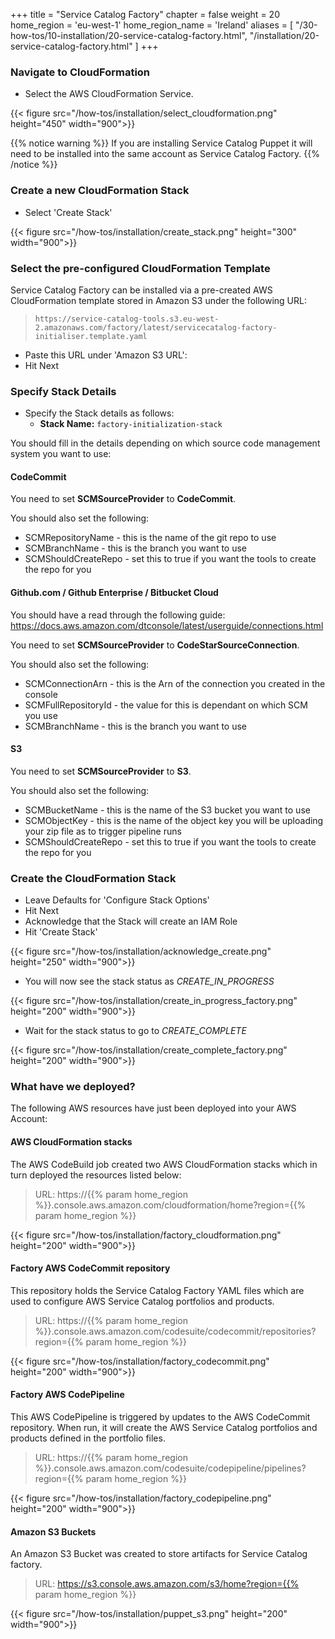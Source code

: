 +++
title = "Service Catalog Factory"
chapter = false
weight = 20
home_region = 'eu-west-1'
home_region_name = 'Ireland'
aliases = [
    "/30-how-tos/10-installation/20-service-catalog-factory.html",
    "/installation/20-service-catalog-factory.html"
]
+++

### Navigate to CloudFormation

- Select the AWS CloudFormation Service.

{{< figure src="/how-tos/installation/select_cloudformation.png" height="450" width="900">}}

{{% notice warning %}}
If you are installing Service Catalog Puppet it will need to be installed into the same account as Service Catalog Factory.
{{% /notice %}}

### Create a new CloudFormation Stack

- Select 'Create Stack'

{{< figure src="/how-tos/installation/create_stack.png" height="300" width="900">}}

### Select the pre-configured CloudFormation Template
Service Catalog Factory can be installed via a pre-created AWS CloudFormation template stored in Amazon S3 under the following URL:
> `https://service-catalog-tools.s3.eu-west-2.amazonaws.com/factory/latest/servicecatalog-factory-initialiser.template.yaml`

- Paste this URL under 'Amazon S3 URL': 
- Hit Next

### Specify Stack Details

- Specify the Stack details as follows:
    - **Stack Name:** `factory-initialization-stack`

You should fill in the details depending on which source code management system you want to use:

#### CodeCommit

You need to set **SCMSourceProvider** to **CodeCommit**.

You should also set the following:

- SCMRepositoryName - this is the name of the git repo to use
- SCMBranchName - this is the branch you want to use
- SCMShouldCreateRepo - set this to true if you want the tools to create the repo for you


#### Github.com / Github Enterprise / Bitbucket Cloud

You should have a read through the following guide: https://docs.aws.amazon.com/dtconsole/latest/userguide/connections.html

You need to set **SCMSourceProvider** to **CodeStarSourceConnection**.

You should also set the following:

- SCMConnectionArn - this is the Arn of the connection you created in the console
- SCMFullRepositoryId - the value for this is dependant on which SCM you use
- SCMBranchName - this is the branch you want to use


#### S3

You need to set **SCMSourceProvider** to **S3**.

You should also set the following:

- SCMBucketName - this is the name of the S3 bucket you want to use
- SCMObjectKey - this is the name of the object key you will be uploading your zip file as to trigger pipeline runs
- SCMShouldCreateRepo - set this to true if you want the tools to create the repo for you

### Create the CloudFormation Stack

- Leave Defaults for 'Configure Stack Options'
- Hit Next
- Acknowledge that the Stack will create an IAM Role
- Hit 'Create Stack'

{{< figure src="/how-tos/installation/acknowledge_create.png" height="250" width="900">}}

- You will now see the stack status as *CREATE_IN_PROGRESS*

{{< figure src="/how-tos/installation/create_in_progress_factory.png" height="200" width="900">}}

- Wait for the stack status to go to *CREATE_COMPLETE*

{{< figure src="/how-tos/installation/create_complete_factory.png" height="200" width="900">}}

### What have we deployed?
The following AWS resources have just been deployed into your AWS Account:

#### AWS CloudFormation stacks
The AWS CodeBuild job created two AWS CloudFormation stacks which in turn deployed the resources listed below:

> URL: https://{{% param home_region %}}.console.aws.amazon.com/cloudformation/home?region={{% param home_region %}}

{{< figure src="/how-tos/installation/factory_cloudformation.png" height="200" width="900">}}

#### Factory AWS CodeCommit repository
This repository holds the Service Catalog Factory YAML files which are used to configure AWS Service Catalog portfolios and products.

> URL: https://{{% param home_region %}}.console.aws.amazon.com/codesuite/codecommit/repositories?region={{% param home_region %}}

{{< figure src="/how-tos/installation/factory_codecommit.png" height="200" width="900">}}

#### Factory AWS CodePipeline
This AWS CodePipeline is triggered by updates to the AWS CodeCommit repository. When run, it will create the AWS Service Catalog portfolios and products defined in the portfolio files. 

> URL: https://{{% param home_region %}}.console.aws.amazon.com/codesuite/codepipeline/pipelines?region={{% param home_region %}}

{{< figure src="/how-tos/installation/factory_codepipeline.png" height="200" width="900">}}

#### Amazon S3 Buckets
An Amazon S3 Bucket was created to store artifacts for Service Catalog factory.

> URL: https://s3.console.aws.amazon.com/s3/home?region={{% param home_region %}}

{{< figure src="/how-tos/installation/puppet_s3.png" height="200" width="900">}}
